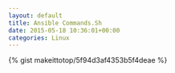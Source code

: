 ```yaml
---
layout: default                                                                                                              
title: Ansible Commands.Sh                                                                                                                       
date: 2015-05-18 10:36:01+00:00                                                                                                                        
categories: Linux                                                                                                                
---                                                                                                                              
```


{% gist makeittotop/5f94d3af4353b5f4deae %}                                                                                                           

